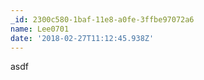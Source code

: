 ```yaml
---
_id: 2300c580-1baf-11e8-a0fe-3ffbe97072a6
name: Lee0701
date: '2018-02-27T11:12:45.938Z'
---
```

asdf
